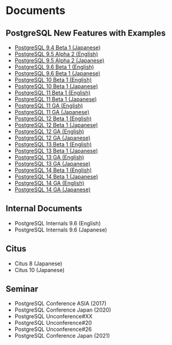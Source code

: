 # Documents

## PostgreSQL New Features with Examples
- [PostgreSQL 9.4 Beta 1 (Japanese)](postgresql94_beta1_new_features_ja_20140702-1.pdf)
- [PostgreSQL 9.5 Alpha 2 (English)](postgresql95_alpha2_new_feature_en_20150807-1.pdf)
- [PostgreSQL 9.5 Alpha 2 (Japanese)](postgresql95_alpha2_new_features_ja_20150807-1.pdf)
- [PostgreSQL 9.6 Beta 1 (English)](postgresql96_beta1_new_features_en_20160606-1.pdf)
- [PostgreSQL 9.6 Beta 1 (Japanese)](postgresql96_beta1_new_features_ja_20160530-1.pdf)
- [PostgreSQL 10 Beta 1 (English)](postgresql10_beta1_new_features_en_20170522-1.pdf)
- [PostgreSQL 10 Beta 1 (Japanese)](postgresql10_beta1_new_features_ja_20170522-1.pdf)
- [PostgreSQL 11 Beta 1 (English)](postgresql11_beta1_new_features_en_20180525-1.pdf)
- [PostgreSQL 11 Beta 1 (Japanese)](postgresql11_beta1_new_features_ja_20180525-1.pdf)
- [PostgreSQL 11 GA (English)](postgresql11_ga_new_features_en_20181022-1.pdf)
- [PostgreSQL 11 GA (Japanese)](postgresql11_ga_new_features_ja_20181022-1.pdf)
- [PostgreSQL 12 Beta 1 (English)](postgresql12_beta1_new_features_en_20190524-1.pdf)
- [PostgreSQL 12 Beta 1 (Japanese)](postgresql12_beta1_new_features_ja_20190524-1.pdf)
- [PostgreSQL 12 GA (English)](postgresql12_ga_new_features_en_20191011-1.pdf)
- [PostgreSQL 12 GA (Japanese)](postgresql12_ga_new_features_ja_20191011-1.pdf)
- [PostgreSQL 13 Beta 1 (English)](postgresql13_beta1_new_features_en_20200527-1.pdf)
- [PostgreSQL 13 Beta 1 (Japanese)](postgresql13_beta1_new_features_ja_20200527-1.pdf)
- [PostgreSQL 13 GA (English)](postgresql13_ga_new_features_en_20200927-1.pdf)
- [PostgreSQL 13 GA (Japanese)](postgresql13_ga_new_features_ja_20200927-1.pdf)
- [PostgreSQL 14 Beta 1 (English)](postgresql14_beta1_new_features_en_20210521-1.pdf)
- [PostgreSQL 14 Beta 1 (Japanese)](postgresql14_beta1_new_features_ja_20210521-1.pdf)
- [PostgreSQL 14 GA (English)](postgresql14_ga_new_features_en_20211001-1.pdf)
- [PostgreSQL 14 GA (Japanese)](postgresql14_ga_new_features_ja_20211001-1.pdf)

## Internal Documents
- PostgreSQL Internals 9.6 (English)
- PostgreSQL Internals 9.6 (Japanese)

## Citus
- Citus 8 (Japanese)
- Citus 10 (Japanese)

## Seminar
- PostgreSQL Conference ASIA (2017)
- PostgreSQL Conference Japan (2020)
- PostgreSQL Unconference#XX
- PostgreSQL Unconference#20
- PostgreSQL Unconference#26
- PostgreSQL Conference Japan (2021)
